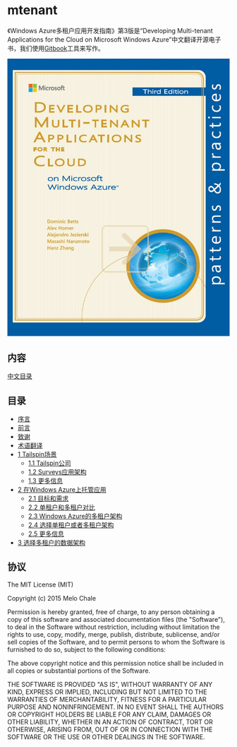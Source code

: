 # mtenant

《Windows Azure多租户应用开发指南》第3版是“Developing Multi-tenant Applications for the Cloud on Microsoft Windows Azure”中文翻译开源电子书，我们使用[Gitbook](https://github.com/GitbookIO/gitbook)工具来写作。

![](cover.jpg?raw=true)

## 内容

[中文目录](zh/SUMMARY.md)


## 目录

* [序言](zh/Foreword.md)
* [前言](zh/Preface.md)
* [致谢](zh/Acknowledgments.md)
* [术语翻译](zh/Terminology.md)
* [1 Tailspin场景](zh/1.0-TheTailspinScenario.md)
    * [1.1 Tailspin公司](zh/1.1-TheTailspinCompany.md)
    * [1.2 Surveys应用架构](zh/1.2-TheSurveysApplicationArchitecture.md)
    * [1.3 更多信息](zh/1.3-MoreInformation.md)
* [2 在Windows Azure上托管应用](zh/2.0-HostingAMultiTenantApplicationOnWindowsAzure.md)
    * [2.1 目标和需求](zh/2.1-GoalsAndRequirements.md)
    * [2.2 单租户和多租户对比](zh/2.2-SingleTenantvsMultipleTenant.md)
    * [2.3 Windows Azure的多租户架构](zh/2.3-MultiTenancyArchitectureInWindowsAzure.md)
    * [2.4 选择单租户或者多租户架构](zh/2.4-SelectingASingleTenantOrMultiTenantArchitecture.md)
    * [2.5 更多信息](zh/2.5-MoreInformation.md)
* [3 选择多租户的数据架构](zh/3.0-ChoosingAMultiTenantDataArchitecture.md)

## 协议

The MIT License (MIT)

Copyright (c) 2015 Melo Chale

Permission is hereby granted, free of charge, to any person obtaining a copy
of this software and associated documentation files (the "Software"), to deal
in the Software without restriction, including without limitation the rights
to use, copy, modify, merge, publish, distribute, sublicense, and/or sell
copies of the Software, and to permit persons to whom the Software is
furnished to do so, subject to the following conditions:

The above copyright notice and this permission notice shall be included in all
copies or substantial portions of the Software.

THE SOFTWARE IS PROVIDED "AS IS", WITHOUT WARRANTY OF ANY KIND, EXPRESS OR
IMPLIED, INCLUDING BUT NOT LIMITED TO THE WARRANTIES OF MERCHANTABILITY,
FITNESS FOR A PARTICULAR PURPOSE AND NONINFRINGEMENT. IN NO EVENT SHALL THE
AUTHORS OR COPYRIGHT HOLDERS BE LIABLE FOR ANY CLAIM, DAMAGES OR OTHER
LIABILITY, WHETHER IN AN ACTION OF CONTRACT, TORT OR OTHERWISE, ARISING FROM,
OUT OF OR IN CONNECTION WITH THE SOFTWARE OR THE USE OR OTHER DEALINGS IN THE
SOFTWARE.



